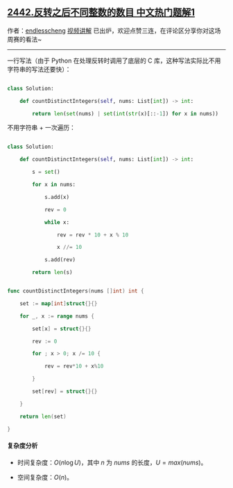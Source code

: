 ## [2442.反转之后不同整数的数目 中文热门题解1](https://leetcode.cn/problems/count-number-of-distinct-integers-after-reverse-operations/solutions/100000/yi-ci-bian-li-by-endlesscheng-bun4)

作者：[endlesscheng](https://leetcode.cn/u/endlesscheng)
[视频讲解](https://www.bilibili.com/video/BV1Ae4y1i7PM) 已出炉，欢迎点赞三连，在评论区分享你对这场周赛的看法~

---

一行写法（由于 Python 在处理反转时调用了底层的 C 库，这种写法实际比不用字符串的写法还要快）：

```py
class Solution:
    def countDistinctIntegers(self, nums: List[int]) -> int:
        return len(set(nums) | set(int(str(x)[::-1]) for x in nums))
```

不用字符串 + 一次遍历：

```py [sol1-Python3]
class Solution:
    def countDistinctIntegers(self, nums: List[int]) -> int:
        s = set()
        for x in nums:
            s.add(x)
            rev = 0
            while x:
                rev = rev * 10 + x % 10
                x //= 10
            s.add(rev)
        return len(s)
```

```go [sol1-Go]
func countDistinctIntegers(nums []int) int {
	set := map[int]struct{}{}
	for _, x := range nums {
		set[x] = struct{}{}
		rev := 0
		for ; x > 0; x /= 10 {
			rev = rev*10 + x%10
		}
		set[rev] = struct{}{}
	}
	return len(set)
}
```

#### 复杂度分析

- 时间复杂度：$O(n\log U)$，其中 $n$ 为 $\textit{nums}$ 的长度，$U=max(\textit{nums})$。
- 空间复杂度：$O(n)$。
